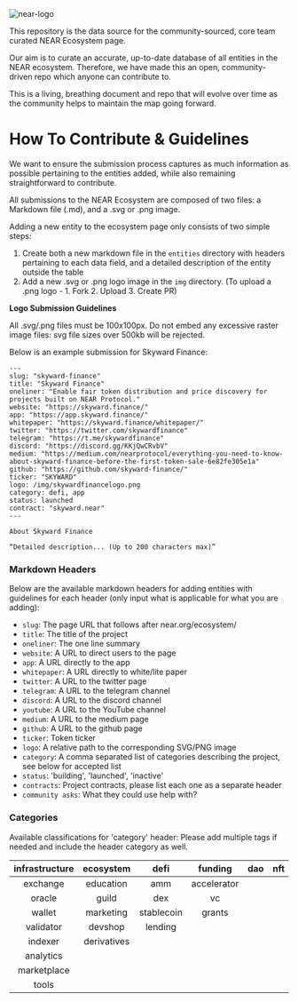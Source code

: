 <img src="https://pbs.twimg.com/card_img/1421175204617805825/Luli-NNU?format=jpg&name=600x314" alt="near-logo" border="0" />

This repository is the data source for the community-sourced, core team curated NEAR Ecosystem page.

Our aim is to curate an accurate, up-to-date database of all entities in the NEAR ecosystem. Therefore, we have made this an open, community-driven repo which anyone can contribute to.

This is a living, breathing document and repo that will evolve over time as the community helps to maintain the map going forward.

# How To Contribute & Guidelines

We want to ensure the submission process captures as much information as possible pertaining to the entities added, while also remaining straightforward to contribute. 

All submissions to the NEAR Ecosystem are composed of two files: a Markdown file (.md), and a .svg or .png image. 

Adding a new entity to the ecosystem page only consists of two simple steps:
1. Create both a new markdown file in the `entities` directory with headers pertaining to each data field, and a detailed description of the entity outside the table
2. Add a new .svg or .png logo image in the `img` directory. (To upload a .png logo - 1. Fork  2. Upload  3. Create PR)


<b>Logo Submission Guidelines</b>

All .svg/.png files must be 100x100px. Do not embed any excessive raster image files: svg file sizes over 500kb will be rejected.

Below is an example submission for Skyward Finance:

```
---
slug: "skyward-finance"
title: "Skyward Finance"
oneliner: "Enable fair token distribution and price discovery for projects built on NEAR Protocol."
website: "https://skyward.finance/"
app: "https://app.skyward.finance/"
whitepaper: "https://skyward.finance/whitepaper/"
twitter: "https://twitter.com/skywardfinance"
telegram: "https://t.me/skywardfinance"
discord: "https://discord.gg/KKjQwCRvbV"
medium: "https://medium.com/nearprotocol/everything-you-need-to-know-about-skyward-finance-before-the-first-token-sale-6e82fe305e1a"
github: "https://github.com/skyward-finance/"
ticker: "SKYWARD"
logo: /img/skywardfinancelogo.png
category: defi, app
status: launched
contract: "skyward.near"
---

About Skyward Finance

“Detailed description... (Up to 200 characters max)”

```


### Markdown Headers

Below are the available markdown headers for adding entities with guidelines for each header (only input what is applicable for what you are adding):

- `slug`: The page URL that follows after near.org/ecosystem/
- `title`: The title of the project
- `oneliner`: The one line summary
- `website`: A URL to direct users to the page
- `app`: A URL directly to the app
- `whitepaper`: A URL directly to white/lite paper
- `twitter`: A URL to the twitter page
- `telegram`: A URL to the telegram channel
- `discord`: A URL to the discord channel
- `youtube`: A URL to the YouTube channel
- `medium`: A URL to the medium page
- `github`: A URL to the github page
- `ticker`: Token ticker
- `logo`: A relative path to the corresponding SVG/PNG image
- `category`: A comma separated list of categories describing the project, see below for accepted list
- `status`: 'building', 'launched', 'inactive'
- `contracts`: Project contracts, please list each one as a separate header
- `community asks`: What they could use help with?


### Categories

Available classifications for 'category' header:
Please add multiple tags if needed and include the header category as well.

| infrastructure | ecosystem | defi | funding | dao | nft | gaming | app |
| :---: | :---: | :---: | :---: | :---: | :---: | :---: | :---: |
| exchange | education | amm | accelerator |
| oracle | guild | dex | vc |
| wallet | marketing | stablecoin | grants |
| validator | devshop | lending |
| indexer | derivatives |
| analytics |
| marketplace |
| tools |
